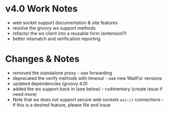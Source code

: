 # v4.0 Work Notes
- web socket support documentation & site features
- resolve the groovy ws support methods
- refactor the ws client into a reusable form (extension?)
- better mismatch and verification reporting 

# Changes & Notes 
- removed the standalone proxy - use forwarding
- deprecated the verify methods with timeout - use new WaitFor versions
- updated dependencies (groovy 4.0)
- added the ws support back in (see below) - rudimentary (create issue if need more)
- Note that ws does not support secure web sockets `wss://` connections - if this is a desired feature, please file and issue